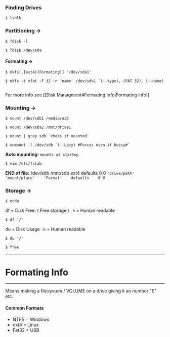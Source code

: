### Finding Drives

```
$ lsblk
```

### Partitioning ->

```
$ fdisk -l
```

```
$ fdisk /dev/sda
```

#### Formating ->

```
$ mkfs[.[ext4](Formating)] '/dev/sda1'
```

```
$ mkfs -t vfat -F 32 -n 'name' /dev/sdb1 `(--type), (FAT 32), (--name) `
```

For more info see [[Disk Managment#Formating Info|Formating info]]

### Mounting ->

```
$ mount /dev/sdb1 /media/usb
```

```
$ mount /dev/sda2 /mnt/drive1
```

```
$ mount | grep sdb `cheks if mounted`
```

```
$ unmount -l /dev/sdb `(--Lazy) #Forces even if bussy#`
```

**Auto mounting:** `mounts at startup`

```
$ vim /etc/fstab
```

**END of file:**
/dev/sdb    /mnt/sdb    ext4    defaults    0 0
`'drive/path'    'mount/place'    'Format'    defaults    0 0`

### Storage ->

```
$ ncdu
```

df = Disk Free. ( Free storage )
`-h` = Human readable

```
$ df '/'
```

du = Disk Usage
`-h` = Human readable

```
$ du '/'
```

```
$ free
```


___
# Formating Info
___

Means making a filesystem / VOLUME on a drive giving it an number "E" etc.

#### Common Formats

- NTFS = Windows 
- ext4 = Linux 
- Fat32 = USB